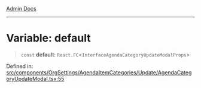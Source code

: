 [Admin Docs](/)

---

# Variable: default

> `const` **default**: `React.FC`\<`InterfaceAgendaCategoryUpdateModalProps`\>

Defined in: [src/components/OrgSettings/AgendaItemCategories/Update/AgendaCategoryUpdateModal.tsx:55](https://github.com/PalisadoesFoundation/talawa-admin/blob/main/src/components/OrgSettings/AgendaItemCategories/Update/AgendaCategoryUpdateModal.tsx#L55)
